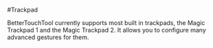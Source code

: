 #Trackpad

BetterTouchTool currently supports most built in trackpads, the Magic Trackpad 1 and the Magic Trackpad 2. It allows you to configure many advanced gestures for them.